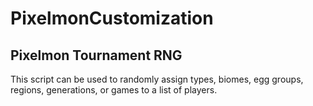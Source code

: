 # PixelmonCustomization
## Pixelmon Tournament RNG
This script can be used to randomly assign types, biomes, egg groups, regions, generations, or games to a list of players.